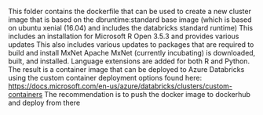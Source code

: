 This folder contains the dockerfile that can be used to create a new cluster image that is based on the dbruntime:standard base
image (which is based on ubuntu xenial (16.04) and includes the databricks standard runtime)
This includes an installation for Microsoft R Open 3.5.3 and provides various updates
This also includes various updates to packages that are required to build and install MxNet
Apache MxNet (currently incubating) is downloaded, built, and installed. 
Language extensions are added for both R and Python.
The result is a container image that can be deployed to Azure Databricks using the custom container deployment options
found here: https://docs.microsoft.com/en-us/azure/databricks/clusters/custom-containers
The recommendation is to push the docker image to dockerhub and deploy from there
